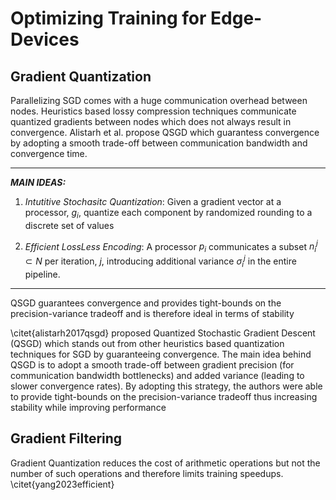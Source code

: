 # Optimizing Training for Edge-Devices

## Gradient Quantization

Parallelizing SGD comes with a huge communication overhead between nodes. Heuristics based lossy compression techniques communicate quantized gradients between nodes which does not always result in convergence. Alistarh et al. propose QSGD which guarantess convergence by adopting a smooth trade-off between communication bandwidth and convergence time.

---

**_MAIN IDEAS:_**

1. _Intutitive Stochasitc Quantization_: Given a gradient vector at a processor, $g_i$, quantize each component by randomized rounding to a discrete set of values

2. _Efficient LossLess Encoding_: A processor $p_i$ communicates a subset $n_i^j \subset N$ per iteration, $j$, introducing additional variance $\sigma_i^j$ in the entire pipeline.

---

QSGD guarantees convergence and provides tight-bounds on the precision-variance tradeoff and is therefore ideal in terms of stability

\citet{alistarh2017qsgd} proposed Quantized Stochastic Gradient Descent (QSGD) which stands out from other heuristics based quantization techniques for SGD by guaranteeing convergence. The main idea behind QSGD is to adopt a smooth trade-off between gradient precision (for communication bandwidth bottlenecks) and added variance (leading to slower convergence rates). By adopting this strategy, the authors were able to provide tight-bounds on the precision-variance tradeoff thus increasing stability while improving performance

## Gradient Filtering

Gradient Quantization reduces the cost of arithmetic operations but not the number of such operations and therefore limits training speedups. \citet{yang2023efficient}